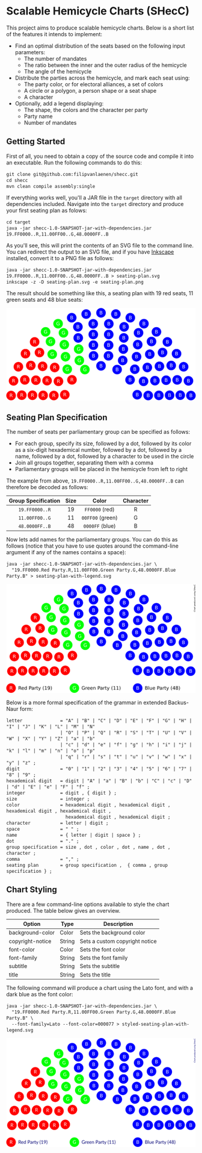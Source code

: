# Scalable Hemicycle Charts (SHecC)

This project aims to produce scalable hemicycle charts. Below is a short list
of the features it intends to implement:

* Find an optimal distribution of the seats based on the following input
  parameters:
  * The number of mandates
  * The ratio between the inner and the outer radius of the hemicycle
  * The angle of the hemicycle
* Distribute the parties across the hemicycle, and mark each seat using:
  * The party color, or for electoral alliances, a set of colors
  * A circle or a polygon, a person shape or a seat shape
  * A character
* Optionally, add a legend displaying:
  * The shape, the colors and the character per party
  * Party name
  * Number of mandates

## Getting Started

First of all, you need to obtain a copy of the source code and compile it into
an executable. Run the following commands to do this:

```
git clone git@github.com:filipvanlaenen/shecc.git
cd shecc
mvn clean compile assembly:single
```

If everything works well, you'll a JAR file in the `target` directory with all
dependencies included. Navigate into the `target` directory and produce your
first seating plan as folows:

```
cd target
java -jar shecc-1.0-SNAPSHOT-jar-with-dependencies.jar 19.FF0000..R,11.00FF00..G,48.0000FF..B
```

As you'll see, this will print the contents of an SVG file to the command line.
You can redirect the output to an SVG file, and if you have
[Inkscape](https://inkscape.org/) installed, convert it to a PNG file as
follows:

```
java -jar shecc-1.0-SNAPSHOT-jar-with-dependencies.jar 19.FF0000..R,11.00FF00..G,48.0000FF..B > seating-plan.svg
inkscape -z -D seating-plan.svg -e seating-plan.png
```

The result should be something like this, a seating plan with 19 red seats, 11
green seats and 48 blue seats:

![Seating plan with 19 red seats, 11 green seats and 48 blue seats](/README-seating-plan.png "Seating plan with 19 red seats, 11 green seats and 48 blue seats")

## Seating Plan Specification

The number of seats per parliamentary group can be specified as follows:
* For each group, specify its size, followed by a dot, followed by its color as
  a six-digit hexademical number, followed by a dot, followed by a name,
  followed by a dot, followed by a character to be used in the circle
* Join all groups together, separating them with a comma
* Parliamentary groups will be placed in the hemicycle from left to right

The example from above, `19.FF0000..R,11.00FF00..G,48.0000FF..B` can therefore be
decoded as follows:

| Group Specification | Size | Color            | Character |
|:-------------------:|:----:|:----------------:|:---------:|
| `19.FF0000..R`      | 19   | `FF0000` (red)   | R         |
| `11.00FF00..G`      | 11   | `00FF00` (green) | G         |
| `48.0000FF..B`      | 48   | `0000FF` (blue)  | B         |

Now lets add names for the parliamentary groups. You can do this as follows 
(notice that you have to use quotes around the command-line argument if any of
the names contains a space):

```
java -jar shecc-1.0-SNAPSHOT-jar-with-dependencies.jar \
  "19.FF0000.Red Party.R,11.00FF00.Green Party.G,48.0000FF.Blue Party.B" > seating-plan-with-legend.svg
```

![Seating plan with 19 red seats, 11 green seats and 48 blue seats, together with a legend](/README-seating-plan-with-legend.png "Seating plan with 19 red seats, 11 green seats and 48 blue seats, together with a legend")

Below is a more formal specification of the grammar in extended Backus-Naur
form:

```
letter              = "A" | "B" | "C" | "D" | "E" | "F" | "G" | "H" | "I" | "J" | "K" | "L" | "M" | "N"
                    | "O" | "P" | "Q" | "R" | "S" | "T" | "U" | "V" | "W" | "X" | "Y" | "Z" | "a" | "b"
                    | "c" | "d" | "e" | "f" | "g" | "h" | "i" | "j" | "k" | "l" | "m" | "n" | "o" | "p"
                    | "q" | "r" | "s" | "t" | "u" | "v" | "w" | "x" | "y" | "z" ;
digit               = "0" | "1" | "2" | "3" | "4" | "5" | "6" | "7" | "8" | "9" ;
hexademical digit   = digit | "A" | "a" | "B" | "b" | "C" | "c" | "D" | "d" | "E" | "e" | "F" | "f" ;
integer             = digit , { digit } ;
size                = integer ;
color               = hexademical digit , hexademical digit , hexademical digit , hexademical digit ,
                      hexademical digit , hexademical digit ;
character           = letter | digit ;
space               = " " ;
name                = { letter | digit | space } ;
dot                 = "." ;
group specification = size , dot , color , dot , name , dot , character ;
comma               = "," ;
seating plan        = group specification ,  { comma , group specification } ;
```

## Chart Styling

There are a few command-line options available to style the chart produced. The
table below gives an overview.

| Option              | Type   | Description                    |
|---------------------|--------|--------------------------------|             
| background-color    | Color  | Sets the background color      |            
| copyright-notice    | String | Sets a custom copyright notice |            
| font-color          | Color  | Sets the font color            |            
| font-family         | String | Sets the font family           |
| subtitle            | String | Sets the subtitle              |
| title               | String | Sets the title                 |

The following command will produce a chart using the Lato font, and with a dark
blue as the font color:

```
java -jar shecc-1.0-SNAPSHOT-jar-with-dependencies.jar \
  "19.FF0000.Red Party.R,11.00FF00.Green Party.G,48.0000FF.Blue Party.B" \
  --font-family=Lato --font-color=000077 > styled-seating-plan-with-legend.svg
```

![Styled seating plan with 19 red seats, 11 green seats and 48 blue seats, together with a legend](/README-styled-seating-plan-with-legend.png "Styled seating plan with 19 red seats, 11 green seats and 48 blue seats, together with a legend")
